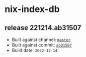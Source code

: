# nix-index-db
## release 221214.ab31507
- Built against channel: [`master`](https://github.com/nixos/nixpkgs/tree/master)
- Built against commit: [`ab31507`](https://github.com/NixOS/nixpkgs/commit/ab315072f432e2bb356d330c768fb1b4818c1fbf)
- Build date: `2022-12-14`
